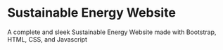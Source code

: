 # Sustainable Energy Website

A complete and sleek Sustainable Energy Website made with Bootstrap, HTML, CSS, and Javascript